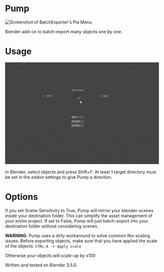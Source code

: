 # Pump

![Screenshot of BatchExporter's Pie Menu](https://github.com/Messerblatt/Pump/blob/main/Screenhot_lightingOnly.png)

Blender add-on to batch-export many objects one by one.



# Usage
![Screenshot of BatchExporter's Pie Menu](https://github.com/Messerblatt/BatchExporter/blob/main/BatchExporter_screenshot.png)

In Blender, select objects and press Shift+F. At least 1 target directory must be set in the addon settings to give Pump a direction. 

# Options
If you set Scene Sensitivity to True, Pump will mirror your blender-scenes inside your destination folder. This can simplify the asset management of your entire project. If set to False, Pump will just batch-export into your destination folder without considering scenes.
    
**WARNING**: Pump uses a dirty workaround to solve common fbx-scaling issues. Before exporting objects, make sure that you have applied the scale of the objects:
    `CTRL-A -> Apply scale`
    
Otherwise your objects will scale-up by x100

Written and tested on Blender 3.5.0.
